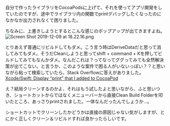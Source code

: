 <!-- title:Xcode：CocoaPodsで入れたライブラリを上書きしてprint挟んでも出力されなかった -->
自分で作ったライブラリをCocoaPodsに上げて、それを使ってアプリ開発をしていたのですが、途中でライブラリ内の関数でprintデバッグしたくなったのになかなか出力されなくて困りました。

ちなみに、上書きしようとするとこんな感じのポップアップが出てきますよね。
![Screen Shot 2019-12-09 at 18.22.16.png](./images/f0857d6f-fd8c-ee5d-5069-26071a2ee625.png)

とりあえず普通にリビルドしてもダメ。こう言う時はDeriveDataだと思って消してみてもダメ。そうだCleanしようと思ってshift + command + Kを押してビルドしてみてもなんかダメ。なんだこれは？ってなってググってみても全然解決策が出てこない。と言うか、このような案件で困る人がいないっぽい？？と思いながら粘って検索していたら、Stack Overflowに答えがありました。
[Xcode/Swift: Display “print” that I added to CocoaPod](https://stackoverflow.com/questions/32577227/how-to-use-images-asset-catalog-in-cocoapod-library-for-ios)

え？結局クリーンするのかよ、それはもう試したよと思いながら、ふと思いつき、ショートカットからではなくメニューバーから直接Clean Build Folderを叩いたところ、あっさりprintされました。一体なんだったんでしょうか...。

ショートカットでクリーンしたかどうかは直接の原因じゃない気がしますが、とにかく正しくクリーン＆リビルドすれば良かったらしいです。
